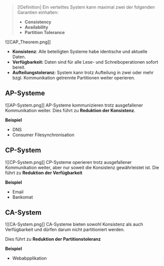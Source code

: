 >[!Definition]
>Ein verteiltes System kann maximal zwei der folgenden Garantien einhalten:
>- **Consistency**
>- **Availability**
>- **Partition Tolerance**

![[CAP_Theorem.png]]
- **Konsistenz**: Alle beteiligten Systeme habe identische und aktuelle Daten.
- **Verfügbarkeit:** Daten sind für alle Lese- und Schreiboperationen sofort bereit.
- **Aufteilungstoleranz:** System kann trotz Aufteilung in zwei oder mehr bzgl. Kommunikation getrennte Partitionen weiter operieren.

## AP-Systeme
![[AP-System.png]]
AP-Systeme kommunizieren trotz ausgefallener Kommunikation weiter.
Dies führt zu **Reduktion der Konsistenz**.

**Beispiel**
- DNS
- Consumer Filesynchronisation

## CP-System
![[CP-System.png]]
CP-Systeme operieren trotz ausgefallener Kommunikation weiter, aber nur soweit die Konsistenz gewährleistet ist.
Die führt zu **Reduktion der Verfügbarkeit**

**Beispiel**
- Email
- Bankomat

## CA-System
![[CA-System.png]]
CA-Systeme bieten sowohl Konsistenz als auch Verfügbarkeit und dürfen darum nicht partitioniert werden.

Dies führt zu **Reduktion der Partitionstoleranz**

**Beispiel**
- Webabpplikation
